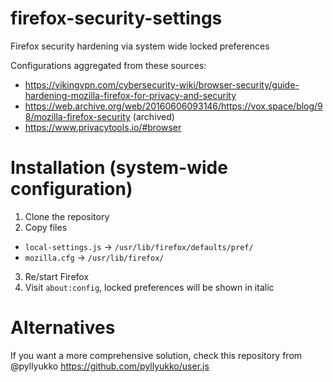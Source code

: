 # firefox-security-settings
Firefox security hardening via system wide locked preferences

Configurations aggregated from these sources:
 - https://vikingvpn.com/cybersecurity-wiki/browser-security/guide-hardening-mozilla-firefox-for-privacy-and-security
- https://web.archive.org/web/20160606093146/https://vox.space/blog/98/mozilla-firefox-security (archived)
- https://www.privacytools.io/#browser

# Installation (system-wide configuration)

1. Clone the repository
2. Copy files
  - `local-settings.js` -> `/usr/lib/firefox/defaults/pref/`
  - `mozilla.cfg` -> `/usr/lib/firefox/`
3. Re/start Firefox
4. Visit `about:config`, locked preferences will be shown in italic

# Alternatives
If you want a more comprehensive solution, check this repository from @pyllyukko https://github.com/pyllyukko/user.js
